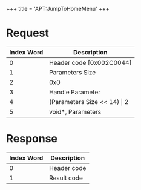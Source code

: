 +++
title = 'APT:JumpToHomeMenu'
+++

# Request

| Index Word | Description                    |
|------------|--------------------------------|
| 0          | Header code \[0x002C0044\]     |
| 1          | Parameters Size                |
| 2          | 0x0                            |
| 3          | Handle Parameter               |
| 4          | (Parameters Size \<\< 14) \| 2 |
| 5          | void\*, Parameters             |

# Response

| Index Word | Description |
|------------|-------------|
| 0          | Header code |
| 1          | Result code |